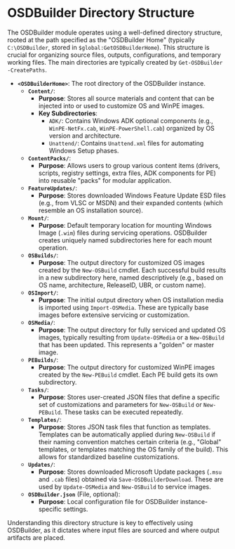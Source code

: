 # OSDBuilder Directory Structure

The OSDBuilder module operates using a well-defined directory structure, rooted at the path specified as the "OSDBuilder Home" (typically `C:\OSDBuilder`, stored in `$global:GetOSDBuilderHome`). This structure is crucial for organizing source files, outputs, configurations, and temporary working files. The main directories are typically created by `Get-OSDBuilder -CreatePaths`.

*   **`<OSDBuilderHome>`**: The root directory of the OSDBuilder instance.
    *   **`Content/`**:
        *   **Purpose**: Stores all source materials and content that can be injected into or used to customize OS and WinPE images.
        *   **Key Subdirectories**:
            *   `ADK/`: Contains Windows ADK optional components (e.g., `WinPE-NetFx.cab`, `WinPE-PowerShell.cab`) organized by OS version and architecture.
            *   `Unattend/`: Contains `Unattend.xml` files for automating Windows Setup phases.
    *   **`ContentPacks/`**:
        *   **Purpose**: Allows users to group various content items (drivers, scripts, registry settings, extra files, ADK components for PE) into reusable "packs" for modular application.
    *   **`FeatureUpdates/`**:
        *   **Purpose**: Stores downloaded Windows Feature Update ESD files (e.g., from VLSC or MSDN) and their expanded contents (which resemble an OS installation source).
    *   **`Mount/`**:
        *   **Purpose**: Default temporary location for mounting Windows Image (`.wim`) files during servicing operations. OSDBuilder creates uniquely named subdirectories here for each mount operation.
    *   **`OSBuilds/`**:
        *   **Purpose**: The output directory for customized OS images created by the `New-OSBuild` cmdlet. Each successful build results in a new subdirectory here, named descriptively (e.g., based on OS name, architecture, ReleaseID, UBR, or custom name).
    *   **`OSImport/`**:
        *   **Purpose**: The initial output directory when OS installation media is imported using `Import-OSMedia`. These are typically base images before extensive servicing or customization.
    *   **`OSMedia/`**:
        *   **Purpose**: The output directory for fully serviced and updated OS images, typically resulting from `Update-OSMedia` or a `New-OSBuild` that has been updated. This represents a "golden" or master image.
    *   **`PEBuilds/`**:
        *   **Purpose**: The output directory for customized WinPE images created by the `New-PEBuild` cmdlet. Each PE build gets its own subdirectory.
    *   **`Tasks/`**:
        *   **Purpose**: Stores user-created JSON files that define a specific set of customizations and parameters for `New-OSBuild` or `New-PEBuild`. These tasks can be executed repeatedly.
    *   **`Templates/`**:
        *   **Purpose**: Stores JSON task files that function as templates. Templates can be automatically applied during `New-OSBuild` if their naming convention matches certain criteria (e.g., "Global" templates, or templates matching the OS family of the build). This allows for standardized baseline customizations.
    *   **`Updates/`**:
        *   **Purpose**: Stores downloaded Microsoft Update packages (`.msu` and `.cab` files) obtained via `Save-OSDBuilderDownload`. These are used by `Update-OSMedia` and `New-OSBuild` to service images.
    *   **`OSDBuilder.json`** (File, optional):
        *   **Purpose**: Local configuration file for OSDBuilder instance-specific settings.

Understanding this directory structure is key to effectively using OSDBuilder, as it dictates where input files are sourced and where output artifacts are placed.
